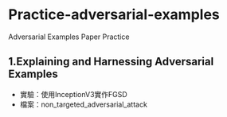 # Practice-adversarial-examples
Adversarial Examples Paper Practice

## 1.Explaining and Harnessing Adversarial Examples
* 實驗：使用InceptionV3實作FGSD
* 檔案：non_targeted_adversarial_attack
